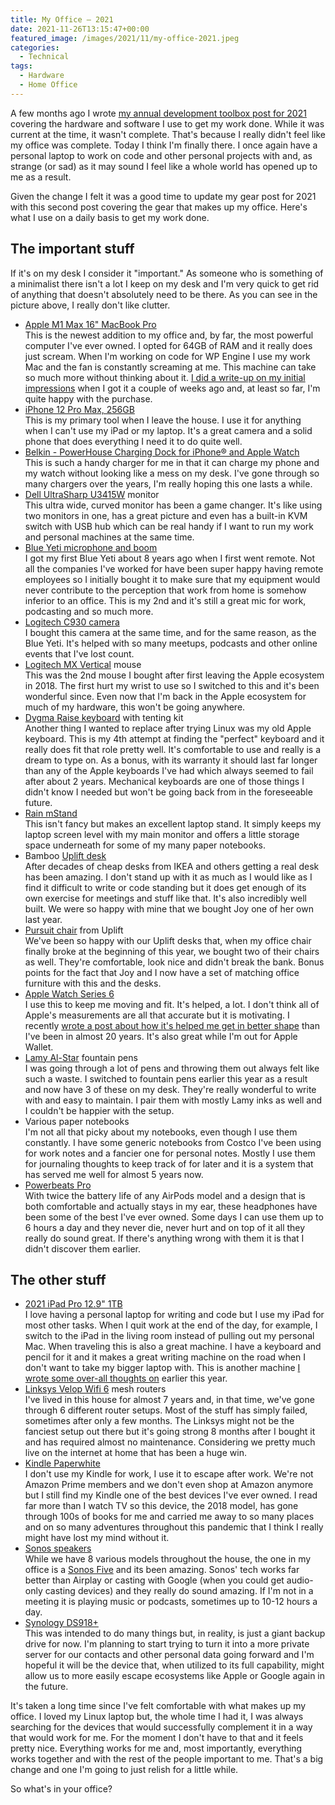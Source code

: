 ```yaml
---
title: My Office – 2021
date: 2021-11-26T13:15:47+00:00
featured_image: /images/2021/11/my-office-2021.jpeg
categories:
  - Technical
tags:
  - Hardware
  - Home Office
---
```


A few months ago I wrote [my annual development toolbox post for 2021][1] covering the hardware and software I use to get my work done. While it was current at the time, it wasn't complete. That's because I really didn't feel like my office was complete.
Today I think I'm finally there. I once again have a personal laptop to work on code and other personal projects with and, as strange (or sad) as it may sound I feel like a whole world has opened up to me as a result.

Given the change I felt it was a good time to update my gear post for 2021 with this second post covering the gear that makes up my office. Here's what I use on a daily basis to get my work done.

## The important stuff

If it's on my desk I consider it "important." As someone who is something of a minimalist there isn't a lot I keep on my desk and I'm very quick to get rid of anything that doesn't absolutely need to be there. As you can see in the picture above, I really don't like clutter.

* [Apple M1 Max 16" MacBook Pro](https://www.apple.com/newsroom/2021/10/introducing-m1-pro-and-m1-max-the-most-powerful-chips-apple-has-ever-built/)<br />This is the newest addition to my office and, by far, the most powerful computer I've ever owned. I opted for 64GB of RAM and it really does just scream. When I'm working on code for WP Engine I use my work Mac and the fan is constantly screaming at me. This machine can take so much more without thinking about it. [I did a write-up on my initial impressions](/2021/11/first-impressions-of-my-m1-macbook-pro/) when I got it a couple of weeks ago and, at least so far, I'm quite happy with the purchase.
* [iPhone 12 Pro Max, 256GB](https://www.apple.com/newsroom/2021/04/apple-unveils-new-ipad-pro-with-m1-chip-and-stunning-liquid-retina-xdr-display/)<br />This is my primary tool when I leave the house. I use it for anything when I can't use my iPad or my laptop. It's a great camera and a solid phone that does everything I need it to do quite well.
* [Belkin - PowerHouse Charging Dock for iPhone® and Apple Watch](https://www.bestbuy.com/site/belkin-powerhouse-charging-dock-for-iphone-and-apple-watch-black/6319151.p?skuId=6319151)<br />This is such a handy charger for me in that it can charge my phone and my watch without looking like a mess on my desk. I've gone through so many chargers over the years, I'm really hoping this one lasts a while.
* [Dell UltraSharp U3415W](https://www.dell.com/hr/business/p/dell-u3415w-monitor/pd) monitor<br />This ultra wide, curved monitor has been a game changer. It's like using two monitors in one, has a great picture and even has a built-in KVM switch with USB hub which can be real handy if I want to run my work and personal machines at the same time.
* [Blue Yeti microphone and boom](https://www.bluemic.com/en-us/products/yeticaster/)<br />I got my first Blue Yeti about 8 years ago when I first went remote. Not all the companies I've worked for have been super happy having remote employees so I initially bought it to make sure that my equipment would never contribute to the perception that work from home is somehow inferior to an office. This is my 2nd and it's still a great mic for work, podcasting and so much more.
* [Logitech C930 camera](https://www.logitech.com/en-us/products/webcams/c930e-business-webcam.960-000971.html)<br />I bought this camera at the same time, and for the same reason, as the Blue Yeti. It's helped with so many meetups, podcasts and other online events that I've lost count.
* [Logitech MX Vertical](https://www.logitech.com/en-us/products/mice/mx-vertical-ergonomic-mouse.910-005447.html) mouse<br />This was the 2nd mouse I bought after first leaving the Apple ecosystem in 2018. The first hurt my wrist to use so I switched to this and it's been wonderful since. Even now that I'm back in the Apple ecosystem for much of my hardware, this won't be going anywhere.
* [Dygma Raise keyboard](https://dygma.com/) with tenting kit<br />Another thing I wanted to replace after trying Linux was my old Apple keyboard. This is my 4th attempt at finding the "perfect" keyboard and it really does fit that role pretty well. It's comfortable to use and really is a dream to type on. As a bonus, with its warranty it should last far longer than any of the Apple keyboards I've had which always seemed to fail after about 2 years. Mechanical keyboards are one of those things I didn't know I needed but won't be going back from in the foreseeable future.
* [Rain mStand](https://www.raindesigninc.com/mstand.html)<br />This isn't fancy but makes an excellent laptop stand. It simply keeps my laptop screen level with my main monitor and offers a little storage space underneath for some of my many paper notebooks.
* Bamboo [Uplift desk](https://www.upliftdesk.com/)<br />After decades of cheap desks from IKEA and others getting a real desk has been amazing. I don't stand up with it as much as I would like as I find it difficult to write or code standing but it does get enough of its own exercise for meetings and stuff like that. It's also incredibly well built. We were so happy with mine that we bought Joy one of her own last year.
* [Pursuit chair](https://www.upliftdesk.com/pursuit-ergonomic-chair-by-uplift-desk/) from Uplift<br />We've been so happy with our Uplift desks that, when my office chair finally broke at the beginning of this year, we bought two of their chairs as well. They're comfortable, look nice and didn't break the bank. Bonus points for the fact that Joy and I now have a set of matching office furniture with this and the desks.
* [Apple Watch Series 6](https://www.apple.com/apple-watch-series-6/)<br />I use this to keep me moving and fit. It's helped, a lot. I don't think all of Apple's measurements are all that accurate but it is motivating. I recently [wrote a post about how it's helped me get in better shape](/2021/11/thoughts-on-building-a-fitness-habit/) than I've been in almost 20 years. It's also great while I'm out for Apple Wallet.
* [Lamy Al-Star](https://www.gouletpens.com/products/lamy-al-star-fountain-pen-ocean-blue?variant=11884856246315) fountain pens<br />I was going through a lot of pens and throwing them out always felt like such a waste. I switched to fountain pens earlier this year as a result and now have 3 of these on my desk. They're really wonderful to write with and easy to maintain. I pair them with mostly Lamy inks as well and I couldn't be happier with the setup.
* Various paper notebooks<br />I'm not all that picky about my notebooks, even though I use them constantly. I have some generic notebooks from Costco I've been using for work notes and a fancier one for personal notes. Mostly I use them for journaling thoughts to keep track of for later and it is a system that has served me well for almost 5 years now.
* [Powerbeats Pro](https://www.beatsbydre.com/earphones/powerbeats-pro)<br />With twice the battery life of any AirPods model and a design that is both comfortable and actually stays in my ear, these headphones have been some of the best I've ever owned. Some days I can use them up to 6 hours a day and they never die, never hurt and on top of it all they really do sound great. If there's anything wrong with them it is that I didn't discover them earlier.

## The other stuff

* [2021 iPad Pro 12.9" 1TB](https://www.apple.com/newsroom/2021/04/apple-unveils-new-ipad-pro-with-m1-chip-and-stunning-liquid-retina-xdr-display/)<br />I love having a personal laptop for writing and code but I use my iPad for most other tasks. When I quit work at the end of the day, for example, I switch to the iPad in the living room instead of pulling out my personal Mac. When traveling this is also a great machine. I have a keyboard and pencil for it and it makes a great writing machine on the road when I don't want to take my bigger laptop with. This is another machine [I wrote some over-all thoughts on](/2021/08/the-m1-ipad-pro-three-months-in/) earlier this year.
* [Linksys Velop Wifi 6](https://www.linksys.com/us/whole-home-mesh-wifi/velop-ax4200-tri-band-mesh-wifi-6-system-mx4200/p/p-mx4200/) mesh routers<br />I've lived in this house for almost 7 years and, in that time, we've gone through 6 different router setups. Most of the stuff has simply failed, sometimes after only a few months. The Linksys might not be the fanciest setup out there but it's going strong 8 months after I bought it and has required almost no maintenance. Considering we pretty much live on the internet at home that has been a huge win.
* [Kindle Paperwhite](https://www.amazon.com/All-new-Kindle-Paperwhite-Waterproof-Storage/dp/B07CXG6C9W/)<br />I don't use my Kindle for work, I use it to escape after work. We're not Amazon Prime members and we don't even shop at Amazon anymore but I still find my Kindle one of the best devices I've ever owned. I read far more than I watch TV so this device, the 2018 model, has gone through 100s of books for me and carried me away to so many places and on so many adventures throughout this pandemic that I think I really might have lost my mind without it.
* [Sonos speakers](https://www.sonos.com/)<br />While we have 8 various models throughout the house, the one in my office is a [Sonos Five](https://www.sonos.com/en-us/shop/five) and its been amazing. Sonos' tech works far better than Airplay or casting with Google (when you could get audio-only casting devices) and they really do sound amazing. If I'm not in a meeting it is playing music or podcasts, sometimes up to 10-12 hours a day.
* [Synology DS918+](https://www.synology.com/en-us/support/download/DS918+#system)<br />This was intended to do many things but, in reality, is just a giant backup drive for now. I'm planning to start trying to turn it into a more private server for our contacts and other personal data going forward and I'm hopeful it will be the device that, when utilized to its full capability, might allow us to more easily escape ecosystems like Apple or Google again in the future.

It's taken a long time since I've felt comfortable with what makes up my office. I loved my Linux laptop but, the whole time I had it, I was always searching for the devices that would successfully complement it in a way that would work for me. For the moment I don't have to that and it feels pretty nice. Everything works for me and, most importantly, everything works together and with the rest of the people important to me. That's a big change and one I'm going to just relish for a little while.

So what's in your office?

 [1]: /2021/09/my-development-toolbox-2021/